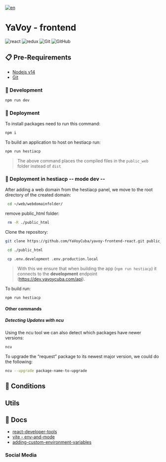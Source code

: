 [![en](https://img.shields.io/badge/lang-en-red.svg)](https://github.com/YaVoyCuba/yavoy-frontend-react/blob/main/README.md)

# YaVoy - frontend

![react](https://img.shields.io/badge/react-3670A0?style=for-the-badge&logo=react&logoColor=red)
![redux](https://img.shields.io/badge/redux-darkgreen?style=for-the-badge&logo=redux&logoColor=white)
![Git](https://img.shields.io/badge/git-%23F05033.svg?style=for-the-badge&logo=git&logoColor=white)
![GitHub](https://img.shields.io/badge/github-%23121011.svg?style=for-the-badge&logo=github&logoColor=white)

## 📋 Pre-Requirements

* [Nodejs v14](https://nodejs.org/en)
* [Git](https://git-scm.com/downloads)

### 🔧 Development
```bash
npm run dev
```

### 🚀 Deployment
To install packages need to run this command:
```bash
npm i 
```

To build an application to host on hestiacp run:
```bash
npm run hestiacp 
```
> The above command places the compiled files in the `public_web` folder instead of `dist`

### 🚀 Deployment in hestiacp -- mode dev --
After adding a web domain from the hestiacp panel, we move to the root directory of the created domain:
```bash
 cd ~/web/webdomainfolder/
```
remove public_html folder:
```bash
 rm -R ./public_html
```
Clone the repository:
```bash
git clone https://github.com/YaVoyCuba/yavoy-frontend-react.git public_html
```

```bash
 cd ./public_html
```

```bash
 cp .env.development .env.production.local
```
> With this we ensure that when building the app (`npm run hestiacp`) it connects to the __development__ endpoint (https://dev.yavoycuba.com/api).

To build run:
```bash
npm run hestiacp 
```

#### Other commands
##### Detecting Updates with ncu
Using the ncu tool we can also detect which packages have newer versions:
```bash
ncu
```
To upgrade the “request” package to its newest major version, we could do the following:
```bash
ncu --upgrade package-name-to-upgrade
```

## 📄 Conditions

## Utils

## 📄 Docs
* [react-developer-tools](https://react.dev/learn/react-developer-tools)
* [vite - env-and-mode](https://vitejs.dev/guide/env-and-mode.html)
* [adding-custom-environment-variables](https://create-react-app.dev/docs/adding-custom-environment-variables/#what-other-env-files-can-be-used)

### Social Media

